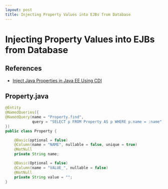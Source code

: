 ```yaml
---
layout: post
title: Injecting Property Values into EJBs from Database
---
```

# Injecting Property Values into EJBs from Database

## References
* [Inject Java Properties in Java EE Using CDI
](http://piotrnowicki.com/2012/06/inject-java-properties-in-java-ee-using-cdi/)

## Property.java
```java
@Entity
@NamedQueries({
@NamedQuery(name = "Property.find",
            query = "SELECT p FROM Property AS p WHERE p.name = :name")
})
public class Property {

    @Basic(optional = false)
    @Column(name = "NAME", nullable = false, unique = true)
    @NotNull
    private String name;

    @Basic(Optional = false)
    @Column(name = "VALUE_", nullable = false)
    @NotNull
    private String value = "";
}
```